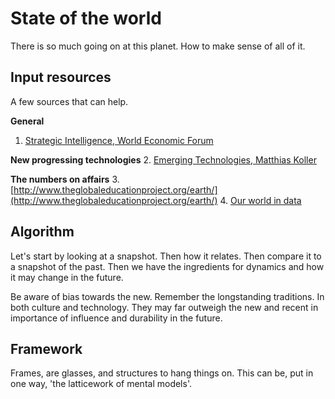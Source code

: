 # State of the world
There is so much going on at this planet. How to make sense of all of it. 

## Input resources
A few sources that can help.

**General**
1. [Strategic Intelligence, World Economic Forum](https://intelligence.weforum.org/)

**New progressing technologies**
2. [Emerging Technologies, Matthias Koller](http://matthiaskoller.me/emergingtechnologies/)

**The numbers on affairs**
3. [http://www.theglobaleducationproject.org/earth/](http://www.theglobaleducationproject.org/earth/)
4. [Our world in data](https://ourworldindata.org/)

## Algorithm

Let's start by looking at a snapshot. Then how it relates. Then compare it to a snapshot of the past. Then we have the ingredients for dynamics and how it may change in the future.

Be aware of bias towards the new. Remember the longstanding traditions. In both culture and technology. They may far outweigh the new and recent in importance of influence and durability in the future.

## Framework
Frames, are glasses, and structures to hang things on. This can be, put in one way, 'the latticework of mental models'.